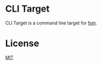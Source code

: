 # CLI Target

CLI Target is a command line target for [fsm](https://github.com/fsm/fsm).

# License

[MIT](LICENSE.md)

